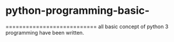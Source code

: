 # python-programming-basic-
===========================
all basic concept of python 3 programming have been written.

